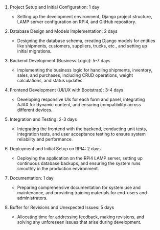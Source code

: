 1.  Project Setup and Initial Configuration: 1 day

    -   Setting up the development environment, Django project structure, LAMP server configuration on RPI4, and GitHub repository.
2.  Database Design and Models Implementation: 2 days

    -   Designing the database schema, creating Django models for entities like shipments, customers, suppliers, trucks, etc., and setting up initial migrations.
3.  Backend Development (Business Logic): 5-7 days

    -   Implementing the business logic for handling shipments, inventory, sales, and purchases, including CRUD operations, weight calculations, and status updates.
4.  Frontend Development (UI/UX with Bootstrap): 3-4 days

    -   Developing responsive UIs for each form and panel, integrating AJAX for dynamic content, and ensuring compatibility across different devices.
5.  Integration and Testing: 2-3 days

    -   Integrating the frontend with the backend, conducting unit tests, integration tests, and user acceptance testing to ensure system reliability and performance.
6.  Deployment and Initial Setup on RPI4: 2 days

    -   Deploying the application on the RPI4 LAMP server, setting up continuous database backups, and ensuring the system runs smoothly in the production environment.
7.  Documentation: 1 day

    -   Preparing comprehensive documentation for system use and maintenance, and providing training materials for end-users and administrators.
8.  Buffer for Revisions and Unexpected Issues: 5 days

    -   Allocating time for addressing feedback, making revisions, and solving any unforeseen issues that arise during development.
